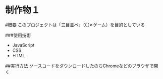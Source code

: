 # 制作物１

#概要
このプロジェクトは「三目並べ」（〇✕ゲーム）を目的としている

###使用技術
- JavaScript
- CSS
- HTML

##実行方法
ソースコードをダウンロードしたのちChromeなどのブラウザで開く
